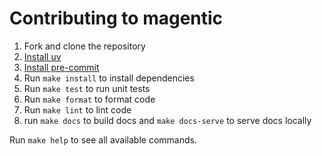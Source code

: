 # Contributing to magentic

1. Fork and clone the repository
2. [Install uv](https://docs.astral.sh/uv/getting-started/installation/)
3. [Install pre-commit](https://pre-commit.com/#install)
4. Run `make install` to install dependencies
5. Run `make test` to run unit tests
6. Run `make format` to format code
7. Run `make lint` to lint code
8. run `make docs` to build docs and `make docs-serve` to serve docs locally

Run `make help` to see all available commands.
